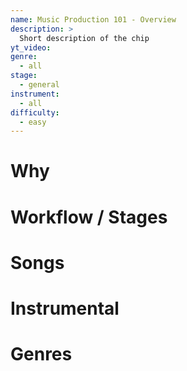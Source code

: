 ```yaml
---
name: Music Production 101 - Overview
description: >
  Short description of the chip
yt_video:
genre:
  - all
stage:
  - general
instrument:
  - all
difficulty:
  - easy
---
```

# Why
# Workflow / Stages
# Songs
# Instrumental
# Genres
